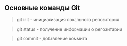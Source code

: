 ## Основные команды Git

> git init - инициализация локального репозитория

>git status - получение информации о репозитарии

>git commit - добавление коммита